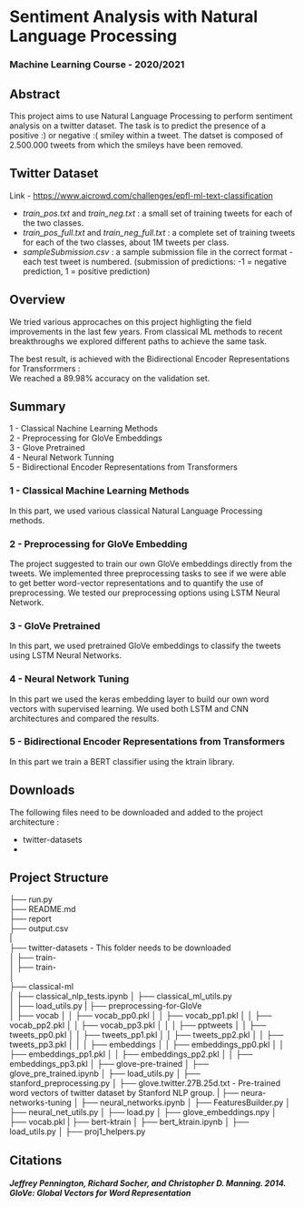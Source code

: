# Sentiment Analysis with Natural Language Processing 

### Machine Learning Course - 2020/2021 

## Abstract 

This project aims to use Natural Language Processing to perform sentiment analysis on a twitter dataset. The task is to predict the presence of a positive :) or negative :( smiley within a tweet. The datset is composed of 2.500.000 tweets from which the smileys have been removed. 

## Twitter Dataset 

Link - https://www.aicrowd.com/challenges/epfl-ml-text-classification  

- *train_pos.txt* and *train_neg.txt* : a small set of training tweets for each of the two classes.     
- *train_pos_full.txt* and *train_neg_full.txt* : a complete set of training tweets for each of the two classes, about 1M tweets per class.      
- *sampleSubmission.csv* : a sample submission file in the correct format - each test tweet is numbered. (submission of predictions: -1 = negative prediction, 1 = positive prediction)    

## Overview 

We tried various approcaches on this project highligting the field improvements in the last few years. From classical ML methods to recent breakthroughs we explored different paths to achieve the same task. 
 
The best result, is achieved with the Bidirectional Encoder Representations for Transforrmers :  
We reached a 89.98% accuracy on the validation set.

## Summary 

1 - Classical Nachine Learning Methods    
2 - Preprocessing for GloVe Embeddings   
3 - Glove Pretrained    
4 - Neural Network Tunning   
5 - Bidirectional Encoder Representations from Transformers   


### 1 - Classical Machine Learning Methods 

In this part, we used various classical Natural Language Processing methods. 

### 2 - Preprocessing for GloVe Embedding 

The project suggested to train our own GloVe embeddings directly from the tweets. We implemented three preprocessing tasks to see if we were able to get better word-vector representations and to quantify the use of preprocessing. We tested our preprocessing options using LSTM Neural Network. 

### 3 - GloVe Pretrained 

In this part, we used pretrained GloVe embeddings to classify the tweets using LSTM Neural Networks. 

### 4 - Neural Network Tuning 

In this part we used the keras embedding layer to build our own word vectors with supervised learning. 
We used both LSTM and CNN architectures and compared the results. 

### 5 - Bidirectional Encoder Representations from Transformers 

In this part we train a BERT classifier using the ktrain library. 


## Downloads 

The following files need to be downloaded and added to the project architecture : 
- twitter-datasets 
- 


## Project Structure 

├── run.py                            
├── README.md        
├── report      
├── output.csv                          
|    
├── twitter-datasets               - This folder needs to be downloaded     
│   ├── train-   
│   ├── train-   
│    
├── classical-ml  
│   ├── classical_nlp_tests.ipynb 
│   ├── classical_ml_utils.py  
│   ├── load_utils.py
|
├── preprocessing-for-GloVe        
│   ├── vocab 
│   │   ├── vocab_pp0.pkl
│   │   ├── vocab_pp1.pkl
│   │   ├── vocab_pp2.pkl
│   │   ├── vocab_pp3.pkl
│   │
│   ├── pptweets 
│   │   ├── tweets_pp0.pkl
│   │   ├── tweets_pp1.pkl
│   │   ├── tweets_pp2.pkl
│   │   ├── tweets_pp3.pkl
│   │
│   ├── embeddings 
│   │   ├── embeddings_pp0.pkl
│   │   ├── embeddings_pp1.pkl
│   │   ├── embeddings_pp2.pkl
│   │   ├── embeddings_pp3.pkl
│
├── glove-pre-trained
│   ├── glove_pre_trained.ipynb
│   ├── load_utils.py
│   ├── stanford_preprocessing.py 
│   ├── glove.twitter.27B.25d.txt     - Pre-trained word vectors of twitter dataset by Stanford NLP group.
|
├── neura-networks-tuning
│   ├── neural_networks.ipynb
│   ├── FeaturesBuilder.py
│   ├── neural_net_utils.py
│   ├── load.py
│   ├── glove_embeddings.npy
│   ├── vocab.pkl
|
├── bert-ktrain
│   ├── bert_ktrain.ipynb
│   ├── load_utils.py
│   ├── proj1_helpers.py

## Citations 

##### Jeffrey Pennington, Richard Socher, and Christopher D. Manning. 2014. GloVe: Global Vectors for Word Representation
##### 


#####
#####
#####
